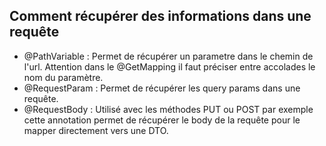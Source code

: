 
Comment récupérer des informations dans une requête
--------------------------

- @PathVariable : Permet de récupérer un parametre dans le chemin de l'url. Attention dans le @GetMapping il faut préciser entre accolades le nom du paramètre.
- @RequestParam : Permet de récupérer les query params dans une requête.
- @RequestBody : Utilisé avec les méthodes PUT ou POST par exemple cette annotation permet de récupérer le body de la requête pour le mapper directement vers une DTO.